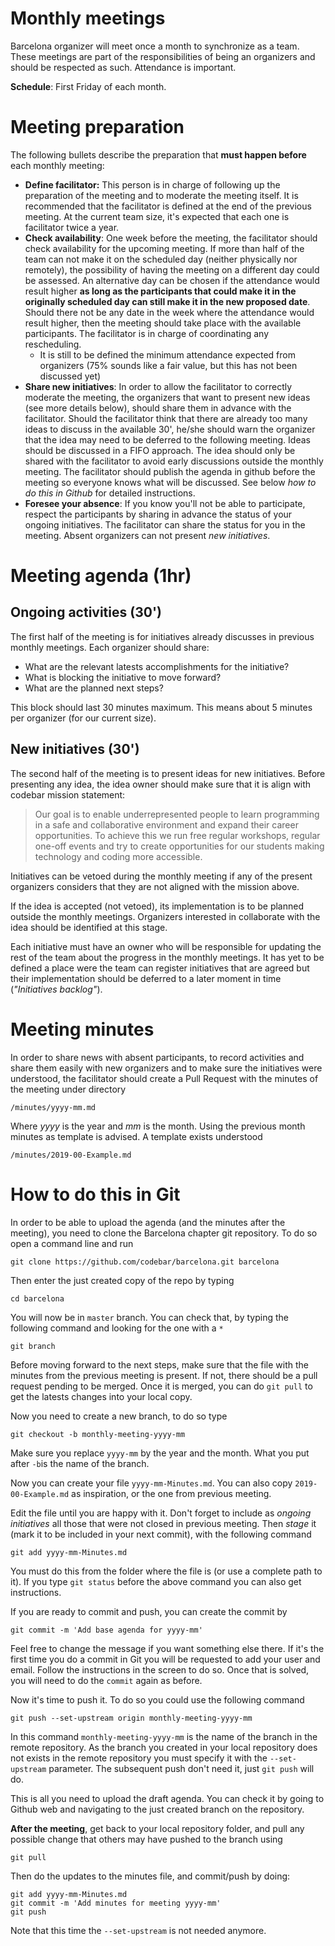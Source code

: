 # Monthly meetings

Barcelona organizer will meet once a month to synchronize as a team.
These meetings are part of the responsibilities of being an organizers and should be respected as such. Attendance is important.

**Schedule**: First Friday of each month.

# Meeting preparation
The following bullets describe the preparation that **must happen before** each monthly meeting:
* **Define facilitator:** This person is in charge of following up the preparation of the meeting and to moderate the meeting itself. It is recommended that the facilitator is defined at the end of the previous meeting. At the current team size, it's expected that each one is facilitator twice a year.
* **Check availability**: One week before the meeting, the facilitator should check availability for the upcoming meeting. If more than half of the team can not make it on the scheduled day (neither physically nor remotely), the possibility of having the meeting on a different day could be assessed. An alternative day can be chosen if the attendance would result higher **as long as the participants that could make it in the originally scheduled day can still make it in the new proposed date**. Should there not be any date in the week where the attendance would result higher, then the meeting should take place with the available participants. The facilitator is in charge of coordinating any rescheduling.
    * It is still to be defined the minimum attendance expected from organizers (75% sounds like a fair value, but this has not been discussed yet)
* **Share new initiatives**: In order to allow the facilitator to correctly moderate the meeting, the organizers that want to present new ideas (see more details below), should share them in advance with the facilitator. Should the facilitator think that there are already too many ideas to discuss in the available 30', he/she should warn the organizer that the idea may need to be deferred to the following meeting. Ideas should be discussed in a FIFO approach. The idea should only be shared with the facilitator to avoid early discussions outside the monthly meeting. The facilitator should publish the agenda in github before the meeting so everyone knows what will be discussed. See below _how to do this in Github_ for detailed instructions.
* **Foresee your absence**: If you know you'll not be able to participate, respect the participants by sharing in advance the status of your ongoing initiatives. The facilitator can share the status for you in the meeting. Absent organizers can not present _new initiatives_.

# Meeting agenda (1hr)

## Ongoing activities (30')
The first half of the meeting is for initiatives already discusses in previous monthly meetings. Each organizer should share:
  * What are the relevant latests accomplishments for the initiative?
  * What is blocking the initiative to move forward?
  * What are the planned next steps?

This block should last 30 minutes maximum. This means about 5 minutes per organizer (for our current size).

## New initiatives (30')
The second half of the meeting is to present ideas for new initiatives. Before presenting any idea, the idea owner should make sure that it is align with codebar mission statement:

> Our goal is to enable underrepresented people to learn programming in a safe and collaborative environment and expand their career opportunities. To achieve this we run free regular workshops, regular one-off events and try to create opportunities for our students making technology and coding more accessible.

Initiatives can be vetoed during the monthly meeting if any of the present organizers considers that they are not aligned with the mission above.

If the idea is accepted (not vetoed), its implementation is to be planned outside the monthly meetings. Organizers interested in collaborate with the idea should be identified at this stage.

Each initiative must have an owner who will be responsible for updating the rest of the team about the progress in the monthly meetings. It has yet to be defined a place were the team can register initiatives that are agreed but their implementation should be deferred to a later moment in time (_"Initiatives backlog"_).

# Meeting minutes
In order to share news with absent participants, to record activities and share them easily with new organizers and to make sure the initiatives were understood, the facilitator should create a Pull Request with the minutes of the meeting under directory
```
/minutes/yyyy-mm.md
```
Where _yyyy_ is the year and _mm_ is the month. Using the previous month minutes as template is advised. A template exists understood
```
/minutes/2019-00-Example.md
```

# How to do this in Git

In order to be able to upload the agenda (and the minutes after the meeting), you need to clone the Barcelona chapter git repository. To do so open a command line and run
```
git clone https://github.com/codebar/barcelona.git barcelona
```

Then enter the just created copy of the repo by typing
```
cd barcelona
```
You will now be in `master` branch. You can check that, by typing the following command and looking for the one with a `*`
```
git branch
```

Before moving forward to the next steps, make sure that the file with the minutes from the previous meeting is present. If not, there should be a pull request pending to be merged. Once it is merged, you can do `git pull` to get the latests changes into your local copy.

Now you need to create a new branch, to do so type
```
git checkout -b monthly-meeting-yyyy-mm
```
Make sure you replace `yyyy-mm` by the year and the month. What you put after `-b`is the name of the branch.

Now you can create your file `yyyy-mm-Minutes.md`. You can also copy `2019-00-Example.md` as inspiration, or the one from previous meeting.

Edit the file until you are happy with it. Don't forget to include as *ongoing initiatives* all those that were not closed in previous meeting. Then _stage_ it (mark it to be included in your next commit), with the following command
```
git add yyyy-mm-Minutes.md
```
You must do this from the folder where the file is (or use a complete path to it). If you type `git status` before the above command you can also get instructions.

If you are ready to commit and push, you can create the commit by
```
git commit -m 'Add base agenda for yyyy-mm'
```
Feel free to change the message if you want something else there. If it's the first time you do a commit in Git you will be requested to add your user and email. Follow the instructions in the screen to do so. Once that is solved, you will need to do the `commit` again as before.

Now it's time to push it. To do so you could use the following command
```
git push --set-upstream origin monthly-meeting-yyyy-mm
```
In this command `monthly-meeting-yyyy-mm` is the name of the branch in the remote repository. As the branch you created in your local repository does not exists in the remote repository you must specify it with the `--set-upstream` parameter. The subsequent push don't need it, just `git push` will do.

This is all you need to upload the draft agenda. You can check it by going to Github web and navigating to the just created branch on the repository.

**After the meeting**, get back to your local repository folder, and pull any possible change that others may have pushed to the branch using
```
git pull
```

Then do the updates to the minutes file, and commit/push by doing:
```
git add yyyy-mm-Minutes.md
git commit -m 'Add minutes for meeting yyyy-mm'
git push
```
Note that this time the `--set-upstream` is not needed anymore.
